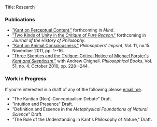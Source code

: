 Title: Research

### Publications

<!-- - ["The Kantian (Non)-Conceptualism Debate,"](|filename|/pdfs/McLear_PhilCompass.pdf) forthcoming in *Philosophy Compass*    -->

- ["Kant on Perceptual Content,"](|filename|/pdfs/KantContent.pdf)
forthcoming in *Mind*.
- ["Two Kinds of Unity in the *Critique of Pure Reason*,"](|filename|/pdfs/KantUnity.pdf) forthcoming in *Journal of the History of Philosophy*.
- ["Kant on Animal Consciousness,"](|filename|/pdfs/KantAnimalConsciousness.pdf) *Philosophers' Imprint*, Vol. 11, no.15. November 2011, pp. 1--16.
- ["Three Skeptics and the *Critique*: Critical Notice of Michael Forster's *Kant and Skepticism*,"](|filename|/pdfs/Chignell_McLear_ThreeSkeptics.pdf) with Andrew Chignell. *Philosophical Books*, Vol. 51, no. 4. October 2010, pp. 228--244.

### Work in Progress

If you're interested in a draft of any of the following please [email me](mailto:mclear@unl.edu).

- "The Kantian (Non)-Conceptualism Debate" Draft.
- "Intuition and Presence" Draft.
- "Definition and Essence in the *Metaphysical Foundations of Natural Science*"
  Draft.
- "The Role of the Understanding in Kant's Philosophy of Nature," Draft.





